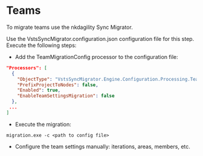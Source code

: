 # Teams 

To migrate teams use the nkdagility Sync Migrator.

Use the VstsSyncMigrator.configuration.json configuration file for this step.
Execute the following steps:
 - Add the TeamMigrationConfig processor to the configuration file: 
``` json
"Processors": [
  {
    "ObjectType": "VstsSyncMigrator.Engine.Configuration.Processing.TeamMigrationConfig",
    "PrefixProjectToNodes": false,
    "Enabled": true,
    "EnableTeamSettingsMigration": false
  },
 ...
]
```
 - Execute the migration: 
```
migration.exe -c <path to config file>
```
 - Configure the team settings manually: iterations, areas, members, etc.
